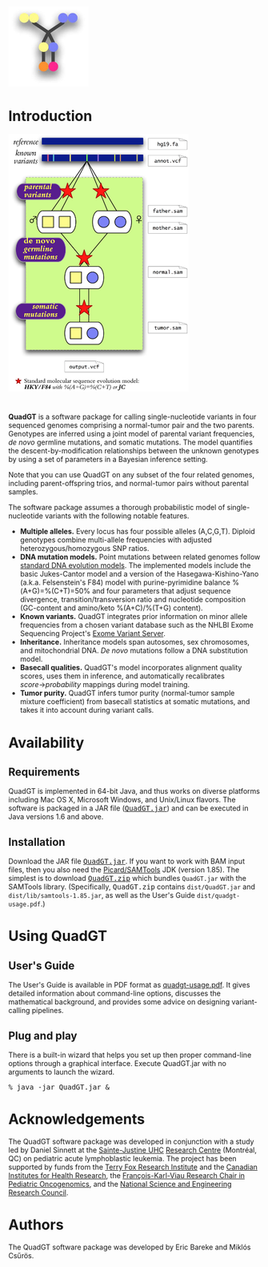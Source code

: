 <div id="header">
<p class="marginhead">
</p>
<p><img src="./quadgt-logo.jpg" width="160" alt="QuadGT logo"/></p>
</div>

<div id="content">
<h1>Introduction</h1>
<img src="./genome-relations.png" width="360" alt="QuadGT workflow" />
	<h1> </h1>
<p>
	<b>QuadGT</b> is a software package for calling single-nucleotide variants 
in four sequenced genomes comprising a normal-tumor pair and the two parents.
Genotypes are inferred using a joint model of parental variant frequencies, 
<em>de novo</em> germline mutations, and somatic mutations.  
The model quantifies the descent-by-modification relationships between the unknown genotypes
by using a set of parameters in a Bayesian inference setting.
</p>
<p>
Note that you can use QuadGT on any subset of the four related genomes, 
including parent-offspring trios, and normal-tumor pairs 
without parental samples.  
</p>
<p>
The software package assumes a thorough probabilistic model 
of single-nucleotide variants 
with the following notable features.
</p>
<ul>
<li><strong>Multiple alleles.</strong> 
	Every locus has four possible alleles (A,C,G,T).
	Diploid genotypes combine multi-allele frequencies with adjusted 
	heterozygous/homozygous SNP ratios.  
	</li>
<li><strong>DNA mutation models.</strong> 
	Point mutations between related genomes follow 
	<a href="http://en.wikipedia.org/wiki/Models_of_DNA_evolution">standard DNA evolution models</a>. 
	The implemented models include the 
	basic Jukes-Cantor model  
	and a version of the Hasegawa-Kishino-Yano 
	(a.k.a. Felsenstein's F84) model with 
	purine-pyrimidine balance %(A+G)=%(C+T)=50%	
	and four parameters that adjust sequence divergence, 
	transition/transversion ratio and nucleotide composition (GC-content and 
	amino/keto %(A+C)/%(T+G) content). 		
</li>
<li><strong>Known variants.</strong>
	QuadGT integrates prior information on 
	minor allele frequencies from a chosen  
	variant database such as the 
	NHLBI Exome Sequencing Project's 
	<a href="http://evs.gs.washington.edu/">Exome Variant Server</a>.</li>
<li><strong>Inheritance.</strong> 
	Inheritance models span 
	autosomes, sex chromosomes, and mitochondrial DNA.
	<em>De novo</em> mutations follow a DNA substitution model.
	</li>
<li><strong>Basecall qualities.</strong> 
	QuadGT's model incorporates alignment quality scores,
	uses them in inference, and automatically 
	recalibrates <var>score</var>&rarr;<var>probability</var>
	mappings during model training. 
	</li>
<li><strong>Tumor purity.</strong>
	QuadGT infers tumor purity (normal-tumor sample mixture coefficient) 
	from basecall statistics at somatic mutations, 
	and takes it into account during variant calls. </li>
</ul>


<h1 style="clear:both;">Availability</h1>

<h2>Requirements</h2>
<p>QuadGT is implemented in 64-bit Java, 
and thus works on diverse platforms including Mac OS X, Microsoft Windows, 
and Unix/Linux flavors. 
The software is packaged in a JAR file (<a href="./QuadGT.jar"><tt>QuadGT.jar</tt></a>) 
and can be executed in Java versions 1.6 and above. 
</p>


<h2>Installation</h2>  
<p>Download the JAR file <a href="./QuadGT.jar"><tt>QuadGT.jar</tt></a>.
If you want to work with BAM input files, then you also need the 
<a href="http://picard.sourceforge.net">Picard/SAMTools</a> JDK (version 1.85). 
The simplest is to download <a href="QuadGT.zip"><tt>QuadGT.zip</tt></a>
which bundles <code>QuadGT.jar</code> with the SAMTools library. 
(Specifically, <tt>QuadGT.zip</tt> contains <code>dist/QuadGT.jar</code> and <code>dist/lib/samtools-1.85.jar</code>,
as well as the User's Guide <code>dist/quadgt-usage.pdf</code>.)
</p>


<h1>Using QuadGT</h1>
<h2>User's Guide</h2>
<p>The User's Guide is available in PDF format
as <a href="./quadgt-usage.pdf">quadgt-usage.pdf</a>.
It gives detailed information about command-line options, 
discusses the mathematical background, 
and provides some advice on designing variant-calling pipelines. 
</p>

<h2>Plug and play</h2>
<p>There is a built-in wizard that helps you 
set up then proper command-line options through a 
graphical interface. Execute QuadGT.jar 
with no arguments to launch the wizard. 
</p>
<pre>
% java -jar QuadGT.jar &amp; 
</pre>

<h1>Acknowledgements</h1>
<p>The QuadGT software package was developed in conjunction with 
a study led by Daniel Sinnett at the 
<a href="http://www.chu-sainte-justine.org/">Sainte-Justine UHC</a> 
<a href="http://www.chu-sainte-justine.org/Recherche/default.aspx">Research Centre</a> (Montr&eacute;al, QC) on pediatric 
acute lymphoblastic leukemia.  
The project has been supported by funds from the 
<a href="http://www.tfri.ca/">Terry Fox Research Institute</a> and the 
<a href="http://www.cihr-irsc.gc.ca">Canadian Institutes for Health Research</a>, 
the 
<a href="http://www.gouverneursdelespoir.com/fr/chaireFKV/bioDrSinnett.php">Fran&ccedil;ois-Karl-Viau Research Chair in Pediatric
Oncogenomics</a>, and the 
<a href="http://www.nserc-crsng.gc.ca">National Science and Engineering Research Council</a>. 
</p>

<h1>Authors</h1>
<p>The QuadGT software package was developed by 
Eric Bareke and Mikl&oacute;s Cs&#369;r&ouml;s.
</p>
